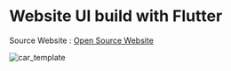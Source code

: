 # Website UI build with Flutter

Source Website : [Open Source Website](https://nicepage.com/st/17201/advanced-innovation-cars-website-template)

![car_template](https://user-images.githubusercontent.com/71002261/162183465-b130cc54-bf37-4e22-999f-d2f04d57d8c3.png)

